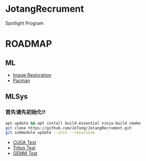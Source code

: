 # JotangRecrument
Spotlight Program

# ROADMAP
## ML
- [Image Restoration](https://github.com/JoTang/JotangRecrument/blob/main/ML/README.md#task-3---image-restoration)
- [Pacman](https://github.com/JoTang/JotangRecrument/blob/main/ML/README.md#task-5---pacman)

## MLSys

### 首先请先初始化!!
```bash
apt update && apt install build-essential ninja-build cmake
git clone https://github.com/JoTang/JotangRecrument.git
git submodule update --init --recursive
```
- [CUDA Test](https://github.com/JoTang/JotangRecrument/tree/main/MLSys/task_cuda#%E4%BD%BF%E7%94%A8-gpu-%E8%AE%A1%E7%AE%97--a0127--b0127--d0127)
- [Triton Test](./MLSys/triton_puzzle/)
- [GEMM Test](https://github.com/JoTang/JotangRecrument/tree/main/MLSys/Gemm#%E6%9E%84%E5%BB%BA%E5%A5%BD%E7%AC%AC%E4%B8%89%E6%96%B9%E5%BA%93)
